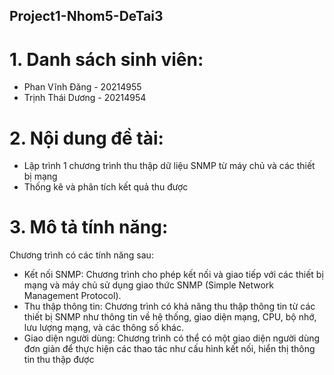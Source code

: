 ## Project1-Nhom5-DeTai3
# 1. Danh sách sinh viên:
- Phan Vĩnh Đăng - 20214955
- Trịnh Thái Dương - 20214954

# 2. Nội dung đề tài:
- Lập trình 1 chương trình thu thập dữ liệu SNMP từ máy chủ và các thiết bị mạng  
- Thống kê và phân tích kết quả thu được

# 3. Mô tả tính năng:
Chương trình có các tính năng sau:
- Kết nối SNMP: Chương trình cho phép kết nối và giao tiếp với các thiết bị mạng và máy chủ sử dụng giao thức SNMP (Simple Network Management Protocol).
- Thu thập thông tin: Chương trình có khả năng thu thập thông tin từ các thiết bị SNMP như thông tin về hệ thống, giao diện mạng, CPU, bộ nhớ, lưu lượng mạng, và các thông số khác.
- Giao diện người dùng: Chương trình có thể có một giao diện người dùng đơn giản để thực hiện các thao tác như cấu hình kết nối, hiển thị thông tin thu thập được
